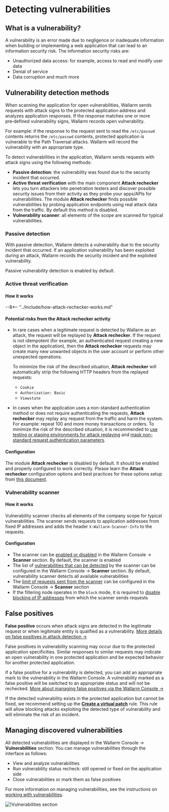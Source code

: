 [whitelist-scanner-addresses]: ../admin-en/attack-rechecker-best-practices.md#configure-proper-white-listing-rules-for-scanner-ip-addresses

# Detecting vulnerabilities

## What is a vulnerability?

A vulnerability is an error made due to negligence or inadequate information when building or implementing a web application that can lead to an information security risk. The information security risks are:

* Unauthorized data access: for example, access to read and modify user data
* Denial of service
* Data corruption and much more

## Vulnerability detection methods

When scanning the application for open vulnerabilities, Wallarm sends requests with attack signs to the protected application address and analyzes application responses. If the response matches one or more pre‑defined vulnerability signs, Wallarm records open vulnerability.

For example: if the response to the request sent to read the `/etc/passwd` contents returns the `/etc/passwd` contents, protected application is vulnerable to the Path Traversal attacks. Wallarm will record the vulnerability with an appropriate type.

To detect vulnerabilities in the application, Wallarm sends requests with attack signs using the following methods:

* **Passive detection**: the vulnerability was found due to the security incident that occurred.
* **Active threat verification** with the main component **Attack rechecker** lets you turn attackers into penetration testers and discover possible security issues from their activity as they probe your apps/APIs for vulnerabilities. The module **Attack rechecker** finds possible vulnerabilities by probing application endpoints using real attack data from the traffic. By default this method is disabled.
* **Vulnerability scanner**: all elements of the scope are scanned for typical vulnerabilities.

### Passive detection

With passive detection, Wallarm detects a vulnerability due to the security incident that occurred. If an application vulnerability has been exploited during an attack, Wallarm records the security incident and the exploited vulnerability.

Passive vulnerability detection is enabled by default.

### Active threat verification

#### How it works

--8<-- "../include/how-attack-rechecker-works.md"

#### Potential risks from the Attack rechecker activity

* In rare cases when a legitimate request is detected by Wallarm as an attack, the request will be replayed by **Attack rechecker**. If the request is not idempotent (for example, an authenticated request creating a new object in the application), then the **Attack rechecker** requests may create many new unwanted objects in the user account or perform other unexpected operations.

    To minimize the risk of the described situation, **Attack rechecker** will automatically strip the following HTTP headers from the replayed requests:

    * `Cookie`
    * `Authorization: Basic`
    * `Viewstate`
* In cases when the application uses a non-standard authentication method or does not require authenticating the requests, **Attack rechecker** may replay any request from the traffic and harm the system. For example: repeat 100 and more money transactions or orders. To minimize the risk of the described situation, it is recommended to [use testing or staging environments for attack replaying](../admin-en/attack-rechecker-best-practices.md#optional-configure-attack-rechecker-request-rewriting-rules-run-tests-against-a-copy-of-the-application) and [mask non-standard request authentication parameters](../admin-en/attack-rechecker-best-practices.md#configure-proper-data-masking-rules).

#### Configuration

The module **Attack rechecker** is disabled by default. It should be enabled and properly configured to work correctly. Please learn the **Attack rechecker** configuration options and best practices for these options setup from [this document](../admin-en/attack-rechecker-best-practices.md).

### Vulnerability scanner

#### How it works

Vulnerability scanner checks all elements of the company scope for typical vulnerabilities. The scanner sends requests to application addresses from fixed IP addresses and adds the header `X-Wallarm-Scanner-Info` to the requests.

#### Configuration

* The scanner can be [enabled or disabled](../user-guides/scanner/configure-scanner-modules.md) in the Wallarm Console → **Scanner** section. By default, the scanner is enabled
* The list of [vulnerabilities that can be detected](../user-guides/scanner/configure-scanner-modules.md) by the scanner can be configured in the Wallarm Console → **Scanner** section. By default, vulnerability scanner detects all available vulnerabilities
* The [limit of requests sent from the scanner](../user-guides/scanner/configure-scanner.md#scanners-rps-limits) can be configured in the Wallarm Console → **Scanner** section
* If the filtering node operates in the `block` mode, it is required to [disable blocking of IP addresses](../admin-en/scanner-ips-whitelisting.md) from which the scanner sends requests

## False positives

**False positive** occurs when attack signs are detected in the legitimate request or when legitimate entity is qualified as a vulnerability. [More details on false positives in attack detection →](protecting-against-attacks.md#false-positives)

False positives in vulnerability scanning may occur due to the protected application specificities. Similar responses to similar requests may indicate an open vulnerability in one protected application and be expected behavior for another protected application.

If a false positive for a vulnerability is detected, you can add an appropriate mark to the vulnerability in the Wallarm Console. A vulnerability marked as a false positive will be switched to an appropriate status and will not be rechecked. [More about managing false positives via the Wallarm Console →](../user-guides/vulnerabilities/false-vuln.md)

If the detected vulnerability exists in the protected application but cannot be fixed, we recommend setting up the [**Create a virtual patch**](../user-guides/rules/vpatch-rule.md) rule. This rule will allow blocking attacks exploiting the detected type of vulnerability and will eliminate the risk of an incident.

## Managing discovered vulnerabilities

All detected vulnerabilities are displayed in the Wallarm Console → **Vulnerabilities** section. You can manage vulnerabilities through the interface as follows:

* View and analyze vulnerabilities
* Run vulnerability status recheck: still opened or fixed on the application side
* Close vulnerabilities or mark them as false positives

For more information on managing vulnerabilities, see the instructions on [working with vulnerabilities](../user-guides/vulnerabilities/check-vuln.md).

![!Vulnerabilities section](../images/about-wallarm-waf/vulnerabilities-list.png)
